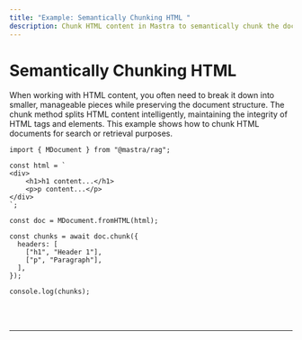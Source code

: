 ```yaml
---
title: "Example: Semantically Chunking HTML "
description: Chunk HTML content in Mastra to semantically chunk the document.
---
```



# Semantically Chunking HTML

When working with HTML content, you often need to break it down into smaller, manageable pieces while preserving the document structure. The chunk method splits HTML content intelligently, maintaining the integrity of HTML tags and elements. This example shows how to chunk HTML documents for search or retrieval purposes.

```tsx copy
import { MDocument } from "@mastra/rag";

const html = `
<div>
    <h1>h1 content...</h1>
    <p>p content...</p>
</div>
`;

const doc = MDocument.fromHTML(html);

const chunks = await doc.chunk({
  headers: [
    ["h1", "Header 1"],
    ["p", "Paragraph"],
  ],
});

console.log(chunks);
```

<br />
<br />
<hr className="dark:border-[#404040] border-gray-300" />
<br />
<br />
<GithubLink
  link={
    "https://github.com/mastra-ai/mastra/blob/main/examples/basics/rag/chunk-html"
  }
/>
